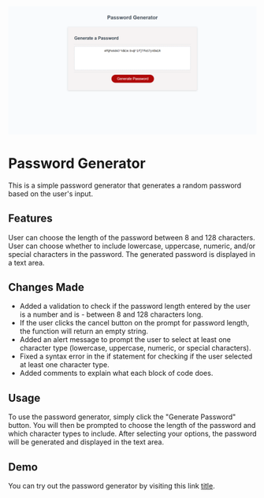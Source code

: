 ![password generator](develop/assets/images/rpg.png)

# Password Generator
This is a simple password generator that generates a random password based on the user's input.

## Features
User can choose the length of the password between 8 and 128 characters.
User can choose whether to include lowercase, uppercase, numeric, and/or special characters in the password.
The generated password is displayed in a text area.

## Changes Made

- Added a validation to check if the password length entered by the user is a number and is - between 8 and 128 characters long.
- If the user clicks the cancel button on the prompt for password length, the function will return an empty string.
- Added an alert message to prompt the user to select at least one character type (lowercase, uppercase, numeric, or special characters).
- Fixed a syntax error in the if statement for checking if the user selected at least one character type.
- Added comments to explain what each block of code does.

## Usage

To use the password generator, simply click the "Generate Password" button. You will then be prompted to choose the length of the password and which character types to include. After selecting your options, the password will be generated and displayed in the text area.

## Demo
You can try out the password generator by visiting this link [title](https://www.example.com).
